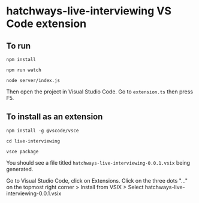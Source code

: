 # hatchways-live-interviewing VS Code extension

## To run

```
npm install

npm run watch

node server/index.js
```
Then open the project in Visual Studio Code.
Go to `extension.ts` then press F5.

## To install as an extension

```
npm install -g @vscode/vsce

cd live-interviewing

vsce package
```

You should see a file titled `hatchways-live-interviewing-0.0.1.vsix` being generated.

Go to Visual Studio Code, click on Extensions. Click on the three dots "..." on the topmost right corner > Install from VSIX > Select hatchways-live-interviewing-0.0.1.vsix
